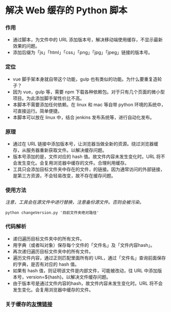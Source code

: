 # 解决 Web 缓存的 Python 脚本

### 作用
- 通过脚本，为文件中的 URL 添加版本号，解决移动端使用缓存，不显示最新效果的问题。
- 添加后缀为「js」「html」「css」「png」「jpg」「jpeg」链接的版本号。


### 定位
- vue 脚手架本身就自带这个功能，gulp 也有类似的功能。为什么要重复造轮子？
- 因为 vue，gulp 等，需要 npm 下载各种依赖包。对于只有几个页面的微小型项目。为此添加脚手架性价比不高。
- 本脚本不需要添加任何依赖。在 linux 和 mac 等自带 python 环境的系统中，可直接运行。简单便捷。
- 本脚本可以放在 linux 中，结合 jenkins 发布系统等，进行自动化发布。


### 原理
- 通过在 URL 链接中添加版本号，让浏览器当做全新的资源。绕过浏览器缓存，从服务器重新获取文件。以解决缓存问题。
- 版本号添加的是，文件对应的 hash 值。故文件内容未发生变化时。URL 将不会发生变化。会复用浏览器中缓存的文件。合理利用缓存。
- 工具只会添加目标文件夹中存在的文件，的链接。因为通常访问的外部链接，是第三方资源，不会轻易改变，故不存在缓存问题。


### 使用方法
*注意，工具会在源文件中进行替换，注意备份源文件。否则会被污染。*

```python changeVersion.py '目前文件夹绝对路径'```


### 代码解析
- 递归遍历目标文件夹中的所有文件。
- 用字典（或者叫对象）保存每个文件的「文件名」及「文件内容hash」。
- 再次递归遍历目标文件夹中的所有文件。
- 遍历文件内容，通过正则匹配里面所有的 URL，通过「文件名」查询前面保存的字典，是否有对应的 hash 值。
- 如果有 hash 值，则证明该文件是内部文件，可能被改动，往 URL 中添加版本号，version=${hash}。以解决文件缓存问题。
- 由于版本号是通过文件内容的hash，故文件内容未发生变化时。URL 将不会发生变化。会复用浏览器中缓存的文件。


### 关于缓存的[友情链接](https://segmentfault.com/a/1190000021087884)